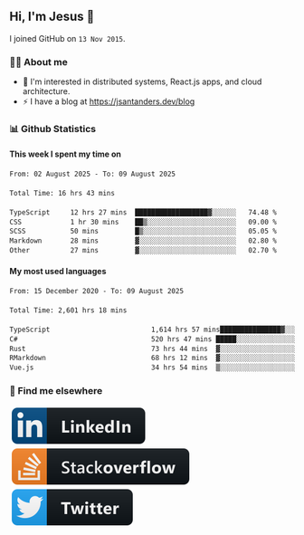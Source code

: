 ## Hi, I'm Jesus 👋

I joined GitHub on `13 Nov 2015`.

<!-- Talking about you -->

### 👨‍💻 About me

- 👦 I'm interested in distributed systems, React.js apps, and cloud architecture.
- ⚡️ I have a blog at <https://jsantanders.dev/blog>

### 📊 Github Statistics

#### This week I spent my time on

<!--START_SECTION:weekly-->

```txt
From: 02 August 2025 - To: 09 August 2025

Total Time: 16 hrs 43 mins

TypeScript     12 hrs 27 mins  ██████████████████▓░░░░░░   74.48 %
CSS            1 hr 30 mins    ██▒░░░░░░░░░░░░░░░░░░░░░░   09.00 %
SCSS           50 mins         █▒░░░░░░░░░░░░░░░░░░░░░░░   05.05 %
Markdown       28 mins         ▓░░░░░░░░░░░░░░░░░░░░░░░░   02.80 %
Other          27 mins         ▓░░░░░░░░░░░░░░░░░░░░░░░░   02.70 %
```

<!--END_SECTION:weekly-->

#### My most used languages

<!--START_SECTION:alltime-->

```txt
From: 15 December 2020 - To: 09 August 2025

Total Time: 2,601 hrs 18 mins

TypeScript                         1,614 hrs 57 mins███████████████▓░░░░░░░░░   62.08 %
C#                                 520 hrs 47 mins █████░░░░░░░░░░░░░░░░░░░░   20.02 %
Rust                               73 hrs 44 mins  ▓░░░░░░░░░░░░░░░░░░░░░░░░   02.84 %
RMarkdown                          68 hrs 12 mins  ▓░░░░░░░░░░░░░░░░░░░░░░░░   02.62 %
Vue.js                             34 hrs 54 mins  ▒░░░░░░░░░░░░░░░░░░░░░░░░   01.34 %
```

<!--END_SECTION:alltime-->

### 📢 Find me elsewhere

<p>
  <a target="_blank" href="https://linkedin.com/in/jsantanders">
    <img src="https://github.com/jsantanders/jsantanders/blob/master/img/linkedin.svg" alt="LinkedIn" style="vertical-align:top; margin:4px">
  </a>
  
  <a target="_blank" href="https://stackoverflow.com/users/7318331/jesus-santander">
    <img src="https://github.com/jsantanders/jsantanders/blob/master/img/stackoverflow.svg" alt="StackOverflow" style="vertical-align:top; margin:4px">
  </a>
  
  <a target="_blank" href="http://twitter.com/jsantanders">
    <img src="https://github.com/jsantanders/jsantanders/blob/master/img/twitter.svg" alt="Twitter" style="vertical-align:top; margin:4px">
  </a>
</p>
